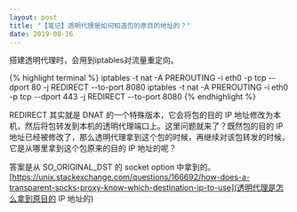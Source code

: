 ```yaml
---
layout: post
title: "【笔记】透明代理是如何知道包的原目的地址的？"
date: 2019-08-16
---
```


搭建透明代理时，会用到iptables对流量重定向。

{% highlight terminal %}
iptables -t nat -A PREROUTING -i eth0 -p tcp --dport 80 -j REDIRECT --to-port 8080
iptables -t nat -A PREROUTING -i eth0 -p tcp --dport 443 -j REDIRECT --to-port 8080
{% endhighlight %}

REDIRECT 其实就是 DNAT 的一个特殊版本，它会将包的目的 IP 地址修改为本机，然后将包转发到本机的透明代理端口上。这里问题就来了？既然包的目的 IP 地址已经被修改了，那么透明代理拿到这个包的时候，再继续对该包转发的时候，它是从哪里拿到这个包原来的目的 IP 地址的呢？

答案是从 SO_ORIGINAL_DST 的 socket option 中拿到的。
[https://unix.stackexchange.com/questions/166692/how-does-a-transparent-socks-proxy-know-which-destination-ip-to-use](透明代理是怎么拿到原目的 IP 地址的)